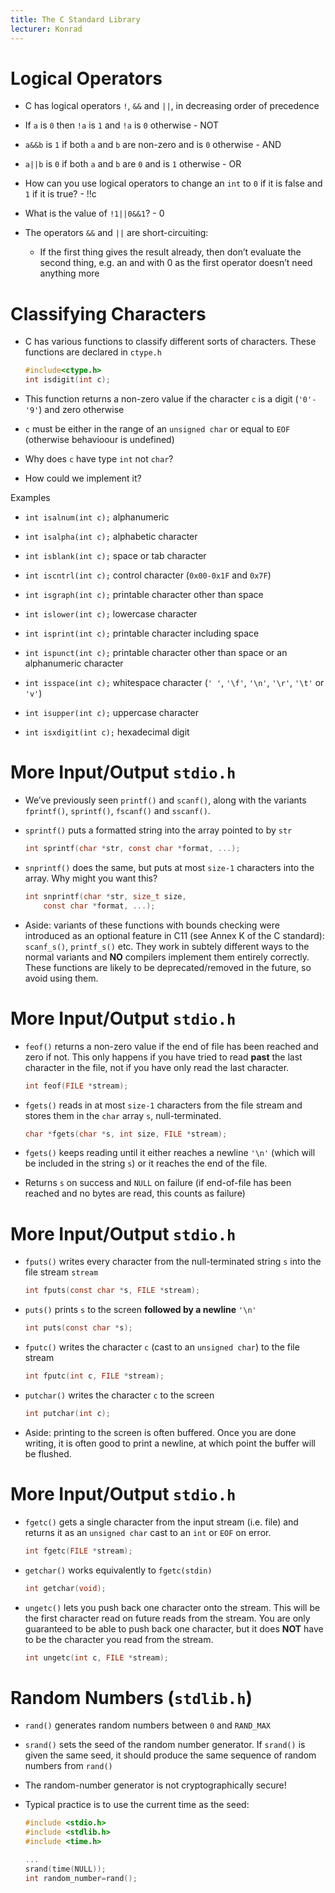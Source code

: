 ```yaml
---
title: The C Standard Library
lecturer: Konrad
---
```


# Logical Operators

- C has logical operators `!`, `&&` and `||`, in decreasing
  order of precedence

- If `a` is `0` then `!a` is `1` and `!a` is `0`
  otherwise - NOT

- `a&&b` is `1` if both `a` and `b` are non-zero and is
  `0` otherwise - AND

- `a||b` is `0` if both `a` and `b` are `0` and is
  `1` otherwise - OR

- How can you use logical operators to change an `int` to `0`
  if it is false and `1` if it is true? - !!c

- What is the value of `!1||0&&1`? - 0

- The operators `&&` and `||` are short-circuiting:

  - If the first thing gives the result already, then don’t evaluate
    the second thing, e.g. an and with 0 as the first operator
    doesn’t need anything more

# Classifying Characters

- C has various functions to classify different sorts of characters.
  These functions are declared in `ctype.h`

  ```c
  #include<ctype.h>
  int isdigit(int c);
  ```

- This function returns a non-zero value if the character `c` is a
  digit (`'0'-'9'`) and zero otherwise

- `c` must be either in the range of an `unsigned char` or
  equal to `EOF` (otherwise behavioour is undefined)

- Why does `c` have type `int` not `char`?

- How could we implement it?

Examples

- `int isalnum(int c);` alphanumeric

- `int isalpha(int c);` alphabetic character

- `int isblank(int c);` space or tab character

- `int iscntrl(int c);` control character (`0x00-0x1F` and
  `0x7F`)

- `int isgraph(int c);` printable character other than space

- `int islower(int c);` lowercase character

- `int isprint(int c);` printable character including space

- `int ispunct(int c);` printable character other than space or an
  alphanumeric character

- `int isspace(int c);` whitespace character (`' '`,
  `'\f'`, `'\n'`, `'\r'`, `'\t'` or `'v'`)

- `int isupper(int c);` uppercase character

- `int isxdigit(int c);` hexadecimal digit

# More Input/Output `stdio.h`

- We’ve previously seen `printf()` and `scanf()`, along with
  the variants `fprintf()`, `sprintf()`, `fscanf()` and
  `sscanf()`.

- `sprintf()` puts a formatted string into the array pointed to by
  `str`

  ```c
  int sprintf(char *str, const char *format, ...);
  ```

- `snprintf()` does the same, but puts at most `size-1`
  characters into the array. Why might you want this?

  ```c
  int snprintf(char *str, size_t size,
      const char *format, ...);
  ```

- Aside: variants of these functions with bounds checking were
  introduced as an optional feature in C11 (see Annex K of the C
  standard): `scanf_s()`, `printf_s()` etc. They work in
  subtely different ways to the normal variants and **NO** compilers
  implement them entirely correctly. These functions are likely to be
  deprecated/removed in the future, so avoid using them.

# More Input/Output `stdio.h`

- `feof()` returns a non-zero value if the end of file has been
  reached and zero if not. This only happens if you have tried to read
  **past** the last character in the file, not if you have only read
  the last character.

  ```c
  int feof(FILE *stream);
  ```

- `fgets()` reads in at most `size-1` characters from the file
  stream and stores them in the `char` array `s`,
  null-terminated.

  ```c
  char *fgets(char *s, int size, FILE *stream);
  ```

- `fgets()` keeps reading until it either reaches a newline
  `'\n'` (which will be included in the string `s`) or it
  reaches the end of the file.

- Returns `s` on success and `NULL` on failure (if end-of-file
  has been reached and no bytes are read, this counts as failure)

# More Input/Output `stdio.h`

- `fputs()` writes every character from the null-terminated string
  `s` into the file stream `stream`

  ```c
  int fputs(const char *s, FILE *stream);
  ```

- `puts()` prints `s` to the screen **followed by a newline**
  `'\n'`

  ```c
  int puts(const char *s);
  ```

- `fputc()` writes the character `c` (cast to an
  `unsigned char`) to the file stream

  ```c
  int fputc(int c, FILE *stream);
  ```

- `putchar()` writes the character `c` to the screen

  ```c
  int putchar(int c);
  ```

- Aside: printing to the screen is often buffered. Once you are done
  writing, it is often good to print a newline, at which point the
  buffer will be flushed.

# More Input/Output `stdio.h`

- `fgetc()` gets a single character from the input stream (i.e.
  file) and returns it as an `unsigned char` cast to an `int`
  or `EOF` on error.

  ```c
  int fgetc(FILE *stream);
  ```

- `getchar()` works equivalently to `fgetc(stdin)`

  ```c
  int getchar(void);
  ```

- `ungetc()` lets you push back one character onto the stream.
  This will be the first character read on future reads from the
  stream. You are only guaranteed to be able to push back one
  character, but it does **NOT** have to be the character you read
  from the stream.

  ```c
  int ungetc(int c, FILE *stream);
  ```

# Random Numbers (`stdlib.h`)

- `rand()` generates random numbers between `0` and
  `RAND_MAX`

- `srand()` sets the seed of the random number generator. If
  `srand()` is given the same seed, it should produce the same
  sequence of random numbers from `rand()`

- The random-number generator is not cryptographically secure!

- Typical practice is to use the current time as the seed:

  ```c
  #include <stdio.h>
  #include <stdlib.h>
  #include <time.h>

  ...
  srand(time(NULL));
  int random_number=rand();
  ```
